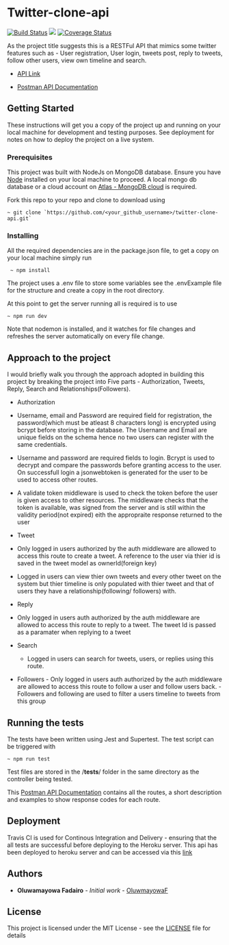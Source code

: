 # Twitter-clone-api
[![Build Status](https://travis-ci.com/OluwmayowaF/twitter-clone-api.svg?branch=master)](https://travis-ci.com/OluwmayowaF/twitter-clone-api) <a href="https://codeclimate.com/github/OluwmayowaF/twitter-clone-api/maintainability"><img src="https://api.codeclimate.com/v1/badges/55ba530f9dd8f21a49e5/maintainability" /></a> [![Coverage Status](https://coveralls.io/repos/github/OluwmayowaF/twitter-clone-api/badge.svg?branch=master)](https://coveralls.io/github/OluwmayowaF/twitter-clone-api?branch=master)



As the project title suggests this is a RESTFul API that mimics some twitter features such as - User registration, User login, tweets post, reply to tweets, follow other users, view own timeline and search.  

- <a href ='https://twitterclone-api.herokuapp.com/'>API Link</a> 

- <a href='https://documenter.getpostman.com/view/9048286/SzYbzHbW?version=latest'>Postman API Documentation</a> 

## Getting Started

These instructions will get you a copy of the project up and running on your local machine for development and testing purposes. See deployment for notes on how to deploy the project on a live system.

### Prerequisites

This project was built with NodeJs on MongoDB database. Ensure you have <a href='https://nodejs.org/en/'>Node</a> installed on your local machine to proceed. A local mongo db database or a cloud account on <a href='https://cloud.mongodb.com'>Atlas - MongoDB cloud</a> is required.

Fork this repo to your repo and clone to download using 
```
~ git clone `https://github.com/<your_github_username>/twitter-clone-api.git`
```

### Installing
All the required dependencies are in the package.json file, to get a copy on your local machine simply run 
```
 ~ npm install 
```
The project uses a .env file to store some variables see the .envExample file for the structure and create a copy in the root directory. 

At this point to get the server running all is required is to use 
```
~ npm run dev 
```
Note that nodemon is installed, and it watches for file changes and refreshes the server automatically on every file change.

## Approach to the project 

I would briefly walk you through the approach adopted in building this project by breaking the project into Five parts - Authorization, Tweets, Reply, Search and Relationships(Followers). 

- Authorization 
 - Username, email and Password are required field for registration, the password(which must be atleast 8 characters long) is encrypted using bcrypt before storing in the database. The Username and Email are unique fields on the schema hence no two users can register with the same credentials. 
 - Username and password are required fields to login. Bcrypt is used to decrypt and compare the passwords before granting access to the user. On successfull login a jsonwebtoken is generated for the user to be used to access other routes.
 - A validate token middleware is used to check the token before the user is given access to other resources. The middleware checks that the token is available, was signed from the server and is still within the validity period(not expired) eith the appropraite response returned to the user 

 - Tweet 
  - Only logged in users authorized by the auth middleware are allowed to access this route to create a tweet. A reference to the user via thier id is saved in the tweet model as ownerId(foreign key)
  - Logged in users can view thier own tweets and every other tweet on the system but thier timeline is only populated with thier tweet and that of users they have a relationship(following/ followers) with. 

  - Reply 
   - Only logged in users auth authorized by the auth middleware are allowed to access this route to reply to a tweet. The tweet Id is passed as a paramater when replying to a tweet 

  - Search
    - Logged in users can search for tweets, users, or replies using this route. 

   - Followers 
    -  Only logged in users auth authorized by the auth middleware are allowed to access this route to follow a user and follow users back.
    - Followers and following are used to filter a users timeline to tweets from this group 
    

## Running the tests

The tests have been written using Jest and Supertest. The test script can be triggered with 
```
~ npm run test
```
Test files are stored in the /__tests__/ folder in the same directory as the controller being tested. 

This <a href='https://documenter.getpostman.com/view/9048286/SzYbzHbW?version=latest'>Postman API Documentation</a> contains all the routes, a short description and examples to show response codes for each route. 


## Deployment

Travis CI is used for Continous Integration and Delivery - ensuring that the all tests are successful before deploying to the Heroku server. 
This api has been deployed to heroku server and can be accessed via this <a href ='https://twitterclone-api.herokuapp.com/'>link</a> 


## Authors

* **Oluwamayowa Fadairo** - *Initial work* - [OluwmayowaF](https://github.com/OluwmayowaF)


## License

This project is licensed under the MIT License - see the [LICENSE](LICENSE) file for details

